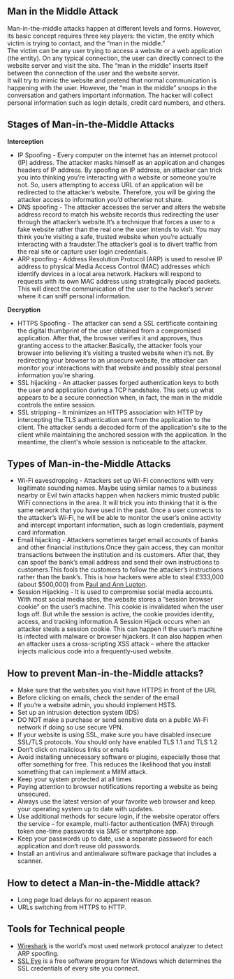 ## Man in the Middle Attack
Man-in-the-middle attacks happen at different levels and forms. However, its basic concept requires three key players: the victim, the entity which victim is trying to contact, and the “man in the middle.”<br/>
The victim can be any user trying to access a website or a web application (the entity). On any typical connection, the user can directly connect to the website server and visit the site. The “man in the middle” inserts itself between the connection of the user and the website server.<br />
It will try to mimic the website and pretend that normal communication is happening with the user. However, the “man in the middle” snoops in the conversation and gathers important information. The hacker will collect personal information such as login details, credit card numbers, and others.

## Stages of Man-in-the-Middle Attacks
<b>Interception</b>
- IP Spoofing - Every computer on the internet has an internet protocol (IP) address. The attacker masks himself as an application and changes headers of IP address.  By spoofing an IP address, an attacker can trick you into thinking you’re interacting with a website or someone you’re not. So, users attempting to access URL of an application will be redirected to the attacker’s website.  Therefore, you will be giving the attacker access to information you’d otherwise not share.
- DNS spoofing - The attacker accesses the server and alters the website address record to match his website records thus redirecting the user through the attacker’s website.It’s a technique that forces a user to a fake website rather than the real one the user intends to visit. You may think you’re visiting a safe, trusted website when you’re actually interacting with a fraudster.The attacker’s goal is to divert traffic from the real site or capture user login credentials.
- ARP spoofing - Address Resolution Protocol (ARP) is used to resolve IP address to physical Media Access Control (MAC) addresses which identify devices in a local area network. Hackers will respond to requests with its own MAC address using strategically placed packets. This will direct the communication of the user to the hacker’s server where it can sniff personal information.

<b>Decryption</b>
- HTTPS Spoofing - The attacker can send a SSL certificate containing the digital thumbprint of the user obtained from a compromised application. After that, the browser verifies it and approves, thus granting access to the attacker.Basically, the attacker fools your browser into believing it’s visiting a trusted website when it’s not. By redirecting your browser to an unsecure website, the attacker can monitor your interactions with that website and possibly steal personal information you’re sharing.
- SSL hijacking - An attacker passes forged authentication keys to both the user and application during a TCP handshake. This sets up what appears to be a secure connection when, in fact, the man in the middle controls the entire session.
- SSL stripping - It  minimizes an HTTPS association with HTTP by intercepting the TLS authentication sent from the application to the client. The attacker sends a decoded form of the application's site to the client while maintaining the anchored session with the application. In the meantime, the client's whole session is noticeable to the attacker.


## Types of Man-in-the-Middle Attacks
- Wi-Fi eavesdropping - Attackers set up Wi-Fi connections with very legitimate sounding names. Maybe using similar names to a business nearby or Evil twin attacks happen when hackers mimic trusted public WiFi connections in the area. It will trick you into thinking that it is the same network that you have used in the past. Once a user connects to the attacker’s Wi-Fi, he will be able to monitor the user’s online activity and intercept important information, such as login credentials, payment card information.
- Email hijacking - Attackers sometimes target email accounts of banks and other financial institutions.Once they gain access, they can monitor transactions between the institution and its customers. After that, they can spoof the bank’s email address and send their own instructions to customers.This fools the customers to follow the attacker’s instructions rather than the bank’s. This is how hackers were able to steal £333,000 (about $500,000) from [Paul and Ann Lupton](https://www.telegraph.co.uk/finance/personalfinance/borrowing/mortgages/11605010/Fraudsters-hacked-emails-to-my-solicitor-and-stole-340000-from-my-property-sale.html).
- Session Hijacking - It is used to compromise social media accounts. With most social media sites, the website stores a “session browser cookie” on the user’s machine. This cookie is invalidated when the user logs off. But while the session is active, the cookie provides identity, access, and tracking information.A Session Hijack occurs when an attacker steals a session cookie. This can happen if the user’s machine is infected with malware or browser hijackers. It can also happen when an attacker uses a cross-scripting XSS attack – where the attacker injects malicious code into a frequently-used website.

## How to prevent Man-in-the-Middle attacks?
- Make sure that the websites you visit have HTTPS in front of the URL
- Before clicking on emails, check the sender of the email
- If you’re a website admin, you should implement HSTS.
- Set up an intrusion detection system (IDS)
- DO NOT make a purchase or send sensitive data on a public Wi-Fi network if doing so use secure VPN.
- If your website is using SSL, make sure you have disabled insecure SSL/TLS protocols. You should only have enabled TLS 1.1 and TLS 1.2
- Don’t click on malicious links or emails
- Avoid installing unnecessary software or plugins, especially those that offer something for free. This reduces the likelihood that you install something that can implement a MitM attack.
- Keep your system protected at all times
- Paying attention to browser notifications reporting a website as being unsecured.
- Always use the latest version of your favorite web browser and keep your operating system up to date with updates.
- Use additional methods for secure login, if the website operator offers the service – for example, multi-factor authentication (MFA) through token one-time passwords via SMS or smartphone app.
- Keep your passwords up to date, use a separate password for each application and don‘t reuse old passwords.
- Install an antivirus and antimalware software package that includes a scanner.

## How to detect a Man-in-the-Middle attack?
- Long page load delays for no apparent reason.
- URLs switching from HTTPS to HTTP.

## Tools for Technical people
- [Wireshark](https://www.wireshark.org/) is the world’s most used network protocol analyzer to detect ARP spoofing.
- [SSL Eye](https://download.cnet.com/SSLEye/3000-2144_4-75996785.html) is a free software program for Windows which determines the SSL credentials of every site you connect.


